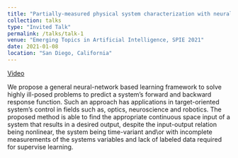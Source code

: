 ```yaml
---
title: "Partially-measured physical system characterization with neural networks"
collection: talks
type: "Invited Talk"
permalink: /talks/talk-1
venue: "Emerging Topics in Artificial Intelligence, SPIE 2021"
date: 2021-01-08
location: "San Diego, California"
---
```

[Video](https://youtu.be/yaVTXyZTHdM)

We propose a general neural-network based learning framework to solve highly ill-posed problems to predict a system’s forward and backward response function. Such an approach has applications in target-oriented system’s control in fields such as, optics, neuroscience and robotics. The proposed method is able to find the appropriate continuous space input of a system that results in a desired output, despite the input-output relation being nonlinear, the system being time-variant and\or with incomplete measurements of the systems variables and lack of labeled data required for supervise learning.
